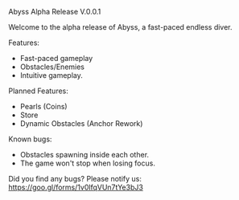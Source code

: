 
Abyss Alpha Release V.0.0.1

Welcome to the alpha release of Abyss, a fast-paced endless diver.

Features:
- Fast-paced gameplay
- Obstacles/Enemies
- Intuitive gameplay.

Planned Features:
- Pearls (Coins)
- Store
- Dynamic Obstacles (Anchor Rework)

Known bugs:
- Obstacles spawning inside each other.
- The game won't stop when losing focus.


Did you find any bugs? Please notify us:
https://goo.gl/forms/1v0lfqVUn7tYe3bJ3
